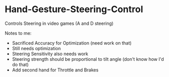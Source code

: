 # Hand-Gesture-Steering-Control
Controls Steering in video games (A and D steering)


Notes to me:

- Sacrificed Accuracy for Optimization (need work on that)
- Still needs optimization
- Steering Sensitivity also needs work
- Steering strength should be proportional to tilt angle (don't know how I'd do that)
- Add second hand for Throttle and Brakes
